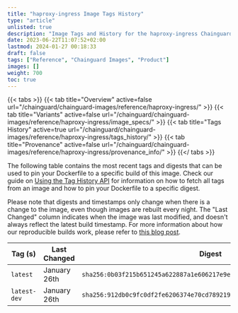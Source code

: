 ```yaml
---
title: "haproxy-ingress Image Tags History"
type: "article"
unlisted: true
description: "Image Tags and History for the haproxy-ingress Chainguard Image"
date: 2023-06-22T11:07:52+02:00
lastmod: 2024-01-27 00:18:33
draft: false
tags: ["Reference", "Chainguard Images", "Product"]
images: []
weight: 700
toc: true
---
```


{{< tabs >}}
{{< tab title="Overview" active=false url="/chainguard/chainguard-images/reference/haproxy-ingress/" >}}
{{< tab title="Variants" active=false url="/chainguard/chainguard-images/reference/haproxy-ingress/image_specs/" >}}
{{< tab title="Tags History" active=true url="/chainguard/chainguard-images/reference/haproxy-ingress/tags_history/" >}}
{{< tab title="Provenance" active=false url="/chainguard/chainguard-images/reference/haproxy-ingress/provenance_info/" >}}
{{</ tabs >}}

The following table contains the most recent tags and digests that can be used to pin your Dockerfile to a specific build of this image. Check our guide on [Using the Tag History API](/chainguard/chainguard-images/using-the-tag-history-api/) for information on how to fetch all tags from an image and how to pin your Dockerfile to a specific digest.

Please note that digests and timestamps only change when there is a change to the image, even though images are rebuilt every night. The "Last Changed" column indicates when the image was last modified, and doesn't always reflect the latest build timestamp. For more information about how our reproducible builds work, please refer to [this blog post](https://www.chainguard.dev/unchained/reproducing-chainguards-reproducible-image-builds).

| Tag (s)       | Last Changed | Digest                                                                    |
|---------------|--------------|---------------------------------------------------------------------------|
|  `latest`     | January 26th | `sha256:0b03f215b651245a622887a1e606217e9e05b2d7503700b80487121824da9d5b` |
|  `latest-dev` | January 26th | `sha256:912db0c9fc0df2fe6206374e70cd789219f98d21a5ba82fd3edf227980e094f7` |

